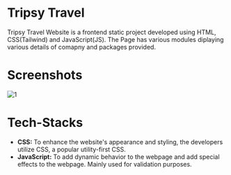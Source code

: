 # Tripsy Travel
Tripsy Travel Website is a frontend static project developed using HTML, CSS(Tailwind) and JavaScript(JS). The Page has various modules diplaying various details of comapny and packages provided.

# Screenshots
![1](https://github.com/vedant8689/tripsy_travel/assets/86913725/d21d9dc3-56c3-4026-9e3d-7321c3a3a1d9)

# Tech-Stacks
- **CSS:** To enhance the website's appearance and styling, the developers utilize CSS, a popular utility-first CSS.
- **JavaScript:** To add dynamic behavior to the webpage and add special effects to the webpage. Mainly used for validation purposes.

